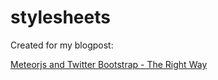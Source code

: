 stylesheets
===========

Created for my blogpost:

[Meteorjs and Twitter Bootstrap - The Right Way](www.manuel-schoebel.com/blog/meteorjs-and-twitter-bootstrap---the-right-way)